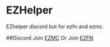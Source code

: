 # EZHelper
EZhelper discord bot for ezfn and ezmc.

##Discord
Join [EZMC](https://discord.gg/sheZctUwtF) Or Join [EZFN](https://discord.gg/ptAtqtqJBS)